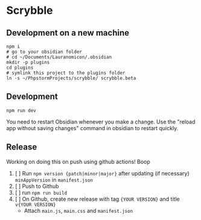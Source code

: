 # Scrybble

## Development on a new machine

```shell
npm i
# go to your obsidian folder
# cd ~/Documents/Lauranomicon/.obsidian
mkdir -p plugins
cd plugins
# symlink this project to the plugins folder
ln -s ~/PhpstormProjects/scrybble/ scrybble.beta
```

## Development

`npm run dev`

You need to restart Obsidian whenever you make a change.
Use the "reload app without saving changes" command in obsidian to restart quickly.

## Release

Working on doing this on push using github actions! Boop

1. [ ] Run `npm version {patch|minor|major}` after updating (if necessary) `minAppVersion` in `manifest.json`
2. [ ] Push to Github
3. [ ] run `npm run build`
4. [ ] On Github, create new release with tag `{YOUR VERSION}` and title `v{YOUR VERSION}`
	- Attach `main.js`, `main.css` and `manifest.json`
